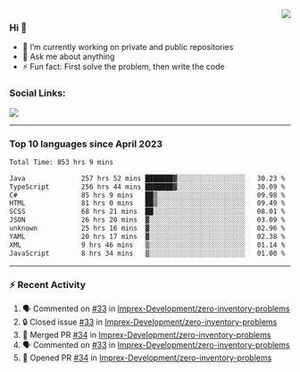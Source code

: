 <!--
<a href="https://wuffy.eu">
  <img align="right" src="https://github.com/ngloader/ngloader/blob/devcard/devcard.png" height="410" width="300" alt="NgLoader's Dev Card"/>
</a>
-->

<a href="https://wuffy.eu">
  <img align="right" src="https://github-readme-stats.vercel.app/api?username=ngloader&count_private=true&include_all_commits=true&show_icons=true&hide_rank=true&theme=dracula" />
</a>

### Hi 👋
- 🔭 I’m currently working on private and public repositories
- 💬 Ask me about anything
- ⚡ Fun fact: First solve the problem, then write the code

### Social Links:
<a href="https://discord.gg/jUtRU5Q">
  <img src="https://dcbadge.limes.pink/api/shield/128286216708685824?style=flat&theme=clean&compact=true" />
</a>

<!--
---

<div>
  <img src="https://github-readme-stats.vercel.app/api/wakatime?username=NgLoader&api_domain=wakapi.wuffy.dev&bg_color=282a36&title_color=ff6e96&icon_color=2F855A&text_color=ffffff&custom_title=Week%20Stats&layout=compact" />
</div>

---

<div>
  <img height="170" align="left" src="https://github-readme-stats.vercel.app/api?username=ngloader&count_private=true&include_all_commits=true&show_icons=true&theme=dracula" />
  <img src="https://github-readme-stats.vercel.app/api/top-langs/?username=ngloader&layout=compact&theme=dracula" />
</div>

---

<a href="https://github.com/ryo-ma/github-profile-trophy">
  <img width=800 src="https://github-profile-trophy.vercel.app/?username=ngloader&column=8&theme=dracula&no-frame=true"/>
</a>
-->

---

### Top 10 languages since April 2023

<!--START_SECTION:waka-->

```txt
Total Time: 853 hrs 9 mins

Java              257 hrs 52 mins ███████▓░░░░░░░░░░░░░░░░░   30.23 %
TypeScript        256 hrs 44 mins ███████▓░░░░░░░░░░░░░░░░░   30.09 %
C#                85 hrs 9 mins   ██▒░░░░░░░░░░░░░░░░░░░░░░   09.98 %
HTML              81 hrs 0 mins   ██▒░░░░░░░░░░░░░░░░░░░░░░   09.49 %
SCSS              68 hrs 21 mins  ██░░░░░░░░░░░░░░░░░░░░░░░   08.01 %
JSON              26 hrs 20 mins  ▓░░░░░░░░░░░░░░░░░░░░░░░░   03.09 %
unknown           25 hrs 16 mins  ▓░░░░░░░░░░░░░░░░░░░░░░░░   02.96 %
YAML              20 hrs 17 mins  ▓░░░░░░░░░░░░░░░░░░░░░░░░   02.38 %
XML               9 hrs 46 mins   ▒░░░░░░░░░░░░░░░░░░░░░░░░   01.14 %
JavaScript        8 hrs 34 mins   ▒░░░░░░░░░░░░░░░░░░░░░░░░   01.00 %
```

<!--END_SECTION:waka-->

---

### :zap: Recent Activity
<!--START_SECTION:activity-->
1. 🗣 Commented on [#33](https://github.com/Imprex-Development/zero-inventory-problems/issues/33#issuecomment-2366786793) in [Imprex-Development/zero-inventory-problems](https://github.com/Imprex-Development/zero-inventory-problems)
2. 🔒 Closed issue [#33](https://github.com/Imprex-Development/zero-inventory-problems/issues/33) in [Imprex-Development/zero-inventory-problems](https://github.com/Imprex-Development/zero-inventory-problems)
3. 🎉 Merged PR [#34](https://github.com/Imprex-Development/zero-inventory-problems/pull/34) in [Imprex-Development/zero-inventory-problems](https://github.com/Imprex-Development/zero-inventory-problems)
4. 🗣 Commented on [#33](https://github.com/Imprex-Development/zero-inventory-problems/issues/33#issuecomment-2366755510) in [Imprex-Development/zero-inventory-problems](https://github.com/Imprex-Development/zero-inventory-problems)
5. 💪 Opened PR [#34](https://github.com/Imprex-Development/zero-inventory-problems/pull/34) in [Imprex-Development/zero-inventory-problems](https://github.com/Imprex-Development/zero-inventory-problems)
<!--END_SECTION:activity-->
